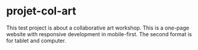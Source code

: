 # projet-col-art
This test project is about a collaborative art workshop.
This is a one-page website with responsive development in mobile-first. The second format is for tablet and computer.
